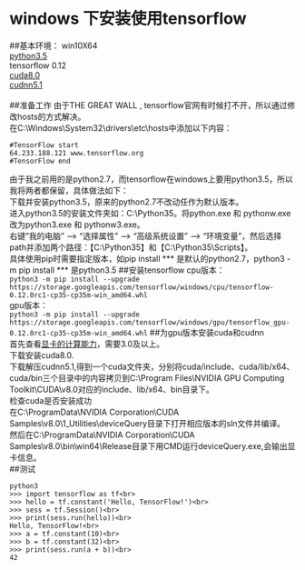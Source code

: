 windows 下安装使用tensorflow
====
##基本环境：
win10X64<br>
[python3.5](https://www.python.org/downloads/release/python-352/)<br>
tensorflow 0.12<br>
[cuda8.0](https://developer.nvidia.com/cuda-downloads)<br>
[cudnn5.1](https://developer.nvidia.com/rdp/cudnn-download)<br>
<br>
##准备工作
由于THE GREAT WALL , tensorflow官网有时候打不开，所以通过修改hosts的方式解决。<br>在C:\Windows\System32\drivers\etc\hosts中添加以下内容：<br>
```
#TensorFlow start
64.233.188.121 www.tensorflow.org
#TensorFlow end
```
由于我之前用的是python2.7，而tensorflow在windows上要用python3.5，所以我将两者都保留，具体做法如下：<br>
下载并安装python3.5，原来的python2.7不改动任作为默认版本。<br>进入python3.5的安装文件夹如：C:\Python35。将python.exe 和 pythonw.exe改为python3.exe 和 pythonw3.exe。<br>
右键”我的电脑” –> “选择属性” –> “高级系统设置” –> “环境变量”，然后选择path并添加两个路径：【C:\Python35】和【C:\Python35\Scripts】。<br>
具体使用pip时需要指定版本，如pip install *** 是默认的python2.7，python3 -m pip install *** 是python3.5
##安装tensorflow
cpu版本：<br>
```python3 -m pip install --upgrade https://storage.googleapis.com/tensorflow/windows/cpu/tensorflow-0.12.0rc1-cp35-cp35m-win_amd64.whl```
<br>gpu版本：<br>
```python3 -m pip install --upgrade https://storage.googleapis.com/tensorflow/windows/gpu/tensorflow_gpu-0.12.0rc1-cp35-cp35m-win_amd64.whl```
##为gpu版本安装cuda和cudnn<br>
首先查看[显卡的计算能力](https://developer.nvidia.com/cuda-gpus)，需要3.0及以上。<br>
下载安装cuda8.0.<br>
下载解压cudnn5.1,得到一个cuda文件夹，分别将cuda/include、cuda/lib/x64、cuda/bin三个目录中的内容拷贝到C:\Program Files\NVIDIA GPU Computing Toolkit\CUDA\v8.0对应的include、lib/x64、bin目录下。
<br>检查cuda是否安装成功<br>
在C:\ProgramData\NVIDIA Corporation\CUDA Samples\v8.0\1_Utilities\deviceQuery目录下打开相应版本的sln文件并编译。<br>
然后在C:\ProgramData\NVIDIA Corporation\CUDA Samples\v8.0\bin\win64\Release目录下用CMD运行deviceQuery.exe,会输出显卡信息。<br>
##测试
```
python3
>>> import tensorflow as tf<br>
>>> hello = tf.constant('Hello, TensorFlow!')<br>
>>> sess = tf.Session()<br>
>>> print(sess.run(hello))<br>
Hello, TensorFlow!<br>
>>> a = tf.constant(10)<br>
>>> b = tf.constant(32)<br>
>>> print(sess.run(a + b))<br>
42
```
